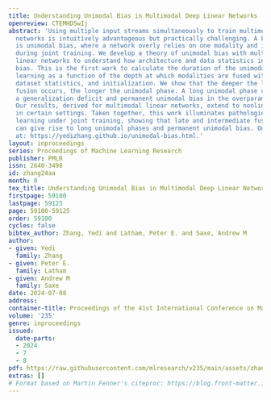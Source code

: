 ```yaml
---
title: Understanding Unimodal Bias in Multimodal Deep Linear Networks
openreview: CTEMHDSwIj
abstract: 'Using multiple input streams simultaneously to train multimodal neural
  networks is intuitively advantageous but practically challenging. A key challenge
  is unimodal bias, where a network overly relies on one modality and ignores others
  during joint training. We develop a theory of unimodal bias with multimodal deep
  linear networks to understand how architecture and data statistics influence this
  bias. This is the first work to calculate the duration of the unimodal phase in
  learning as a function of the depth at which modalities are fused within the network,
  dataset statistics, and initialization. We show that the deeper the layer at which
  fusion occurs, the longer the unimodal phase. A long unimodal phase can lead to
  a generalization deficit and permanent unimodal bias in the overparametrized regime.
  Our results, derived for multimodal linear networks, extend to nonlinear networks
  in certain settings. Taken together, this work illuminates pathologies of multimodal
  learning under joint training, showing that late and intermediate fusion architectures
  can give rise to long unimodal phases and permanent unimodal bias. Our code is available
  at: https://yedizhang.github.io/unimodal-bias.html.'
layout: inproceedings
series: Proceedings of Machine Learning Research
publisher: PMLR
issn: 2640-3498
id: zhang24aa
month: 0
tex_title: Understanding Unimodal Bias in Multimodal Deep Linear Networks
firstpage: 59100
lastpage: 59125
page: 59100-59125
order: 59100
cycles: false
bibtex_author: Zhang, Yedi and Latham, Peter E. and Saxe, Andrew M
author:
- given: Yedi
  family: Zhang
- given: Peter E.
  family: Latham
- given: Andrew M
  family: Saxe
date: 2024-07-08
address:
container-title: Proceedings of the 41st International Conference on Machine Learning
volume: '235'
genre: inproceedings
issued:
  date-parts:
  - 2024
  - 7
  - 8
pdf: https://raw.githubusercontent.com/mlresearch/v235/main/assets/zhang24aa/zhang24aa.pdf
extras: []
# Format based on Martin Fenner's citeproc: https://blog.front-matter.io/posts/citeproc-yaml-for-bibliographies/
---
```

